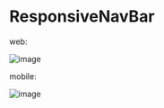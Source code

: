 # ResponsiveNavBar

web:

![image](https://github.com/thristan-9/Responsive-navbar/assets/85590315/197a1ff7-ee1c-4d2b-87b7-b9a1d90d18d4)

mobile:

![image](https://github.com/thristan-9/Responsive-navbar/assets/85590315/5a470d8f-5c28-494f-a0c0-ffeee2b696f9)

